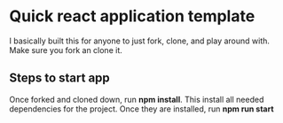 # Quick react application template
I basically built this for anyone to just fork, clone, and play around with. Make sure you fork an clone it. 
## Steps to start app
Once forked and cloned down, run **npm install**. This install all needed dependencies for the project. Once they are installed, run **npm run start**

